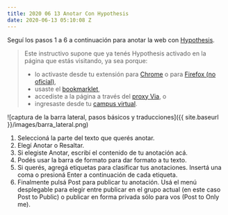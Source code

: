 ```yaml
---
title: 2020 06 13 Anotar Con Hypothesis
date: 2020-06-13 05:10:08 Z
---
```


Seguí los pasos 1 a 6 a continuación para anotar la web con [Hypothesis](https://web.hypothes.is/).

>Este instructivo supone que ya tenés Hypothesis activado en la página que estás visitando, ya sea porque:
>* lo activaste desde tu extensión para [Chrome](https://chrome.google.com/webstore/detail/hypothesis-web-pdf-annota/bjfhmglciegochdpefhhlphglcehbmek) o para [Firefox (no oficial)](https://github.com/diegodlh/unofficial-hypothesis-extension),
>* usaste el [bookmarklet](https://web.hypothes.is/help/installing-the-bookmarklet/),
>* accediste a la página a través del [proxy Via](https://via.hypothes.is/), o
>* ingresaste desde tu [campus virtual](https://web.hypothes.is/education/lms/).

![captura de la barra lateral, pasos básicos y traducciones]({{ site.baseurl }}/images/barra_lateral.png)

1. Seleccioná la parte del texto que querés anotar.
2. Elegí Anotar o Resaltar.
3. Si elegiste Anotar, escribí el contenido de tu anotación acá.
4. Podés usar la barra de formato para dar formato a tu texto.
5. Si querés, agregá etiquetas para clasificar tus anotaciones. Insertá una coma o presioná Enter a continuación de cada etiqueta.
6. Finalmente pulsá Post para publicar tu anotación. Usá el menú desplegable para elegir entre publicar en el grupo actual (en este caso Post to Public) o publicar en forma privada sólo para vos (Post to Only me).
